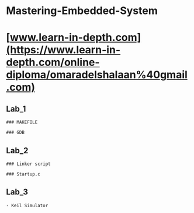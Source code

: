 # Mastering-Embedded-System
# [www.learn-in-depth.com](https://www.learn-in-depth.com/online-diploma/omaradelshalaan%40gmail.com)

## Lab_1
	### MAKEFILE
	
	### GDB


## Lab_2
	### Linker script
	
	### Startup.c

## Lab_3
	- Keil Simulator
